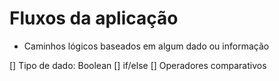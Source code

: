 # Fluxos da aplicação

- Caminhos lógicos baseados em algum dado ou informação

[] Tipo de dado: Boolean
[] if/else
[] Operadores comparativos